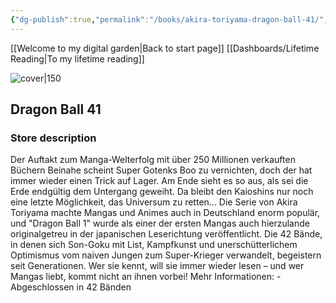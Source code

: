 ```yaml
---
{"dg-publish":true,"permalink":"/books/akira-toriyama-dragon-ball-41/","title":"\"Dragon Ball 41\"","tags":["manga","Fantasy"]}
---
```


[[Welcome to my digital garden\|Back to start page]]
[[Dashboards/Lifetime Reading\|To my lifetime reading]]

![cover|150](http://books.google.com/books/content?id=L-ePDwAAQBAJ&printsec=frontcover&img=1&zoom=1&edge=curl&source=gbs_api)

## Dragon Ball 41

### Store description

Der Auftakt zum Manga-Welterfolg mit über 250 Millionen verkauften Büchern Beinahe scheint Super Gotenks Boo zu vernichten, doch der hat immer wieder einen Trick auf Lager. Am Ende sieht es so aus, als sei die Erde endgültig dem Untergang geweiht. Da bleibt den Kaioshins nur noch eine letzte Möglichkeit, das Universum zu retten... Die Serie von Akira Toriyama machte Mangas und Animes auch in Deutschland enorm populär, und "Dragon Ball 1" wurde als einer der ersten Mangas auch hierzulande originalgetreu in der japanischen Leserichtung veröffentlicht. Die 42 Bände, in denen sich Son-Goku mit List, Kampfkunst und unerschütterlichem Optimismus vom naiven Jungen zum Super-Krieger verwandelt, begeistern seit Generationen. Wer sie kennt, will sie immer wieder lesen – und wer Mangas liebt, kommt nicht an ihnen vorbei! Mehr Informationen: - Abgeschlossen in 42 Bänden
```